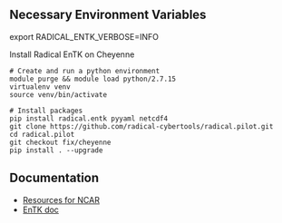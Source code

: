 ## Necessary Environment Variables

export RADICAL_ENTK_VERBOSE=INFO

Install Radical EnTK on Cheyenne

```
# Create and run a python environment
module purge && module load python/2.7.15
virtualenv venv
source venv/bin/activate

# Install packages
pip install radical.entk pyyaml netcdf4
git clone https://github.com/radical-cybertools/radical.pilot.git
cd radical.pilot
git checkout fix/cheyenne
pip install . --upgrade
```

## Documentation

- [Resources for NCAR](https://github.com/radical-cybertools/radical.pilot/blob/devel/src/radical/pilot/configs/resource_ncar.json)
- [EnTK doc](https://radicalentk.readthedocs.io/en/latest/)
